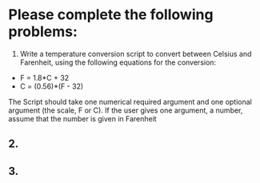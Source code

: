 # Please complete the following problems:

1. Write a temperature conversion script to convert between Celsius and Farenheit, using the following equations for  the conversion:
  - F = 1.8*C + 32
  - C = (0.56)*(F - 32)
  
  The Script should take one numerical required argument and one optional argument (the scale, F or C). If the user gives one argument, a number, assume that the number is given in Farenheit


## 2. 

## 3. 
